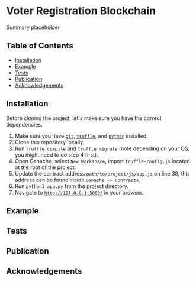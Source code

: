 # Voter Registration Blockchain
Summary placeholder

## Table of Contents
- [Installation](#installation)
- [Example](#example)
- [Tests](#tests)
- [Publication](#publication)
- [Acknowledgements](#acknowledgements)

## Installation
Before cloning the project, let's make sure you have the correct dependencies.

1. Make sure you have [`git`](https://git-scm.com/), [`truffle`](https://www.trufflesuite.com/ganache), and [`python`](https://www.python.org/downloads/) installed.
2. Clone this repository locally.
3. Run `truffle compile` and `truffle migrate` (note depending on your OS, you might need to do step 4 first).
4. Open Ganache, select `New Workspace`, import `truffle-config.js` located at the root of the project.
5. Update the contract address `path/to/project/js/app.js` on line 38, this address can be found inside `Ganache -> Contracts`.
4. Run `python3 app.py` from the project directory.
5. Navigate to [`http://127.0.0.1:3000/`](http://127.0.0.1:3000/) in your browser.

## Example

## Tests

## Publication

## Acknowledgements
